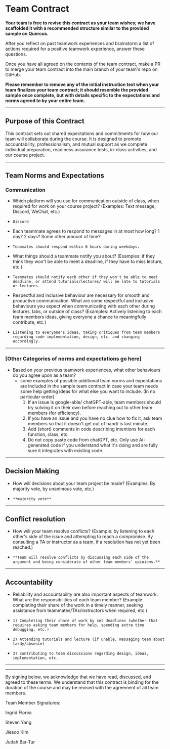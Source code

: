 # Team Contract

**Your team is free to revise this contract as your team wishes; we have scaffolded it with a recommended structure similar to the provided sample on Quercus.**

After you reflect on past teamwork experiences and brainstorm a list of actions required for a positive teamwork experience, answer these questions. 

Once you have all agreed on the contents of the team contract, make a PR to merge your team contract into the main branch of your team's repo on GitHub.

**Please remember to remove any of the initial instruction text when your team finalizes your team contract; it should resemble the provided sample once complete, but with details specific to the expectations and norms agreed to by your entire team.**

---
## Purpose of this Contract

This contract sets out shared expectations and commitments for how our team will collaborate during the course. It is designed to promote accountability, professionalism, and mutual support as we complete individual preparation, readiness assurance tests, in-class activities, and our course project.

---
## Team Norms and Expectations

### Communication

* Which platform will you use for communication outside of class, when required for work on your course project? (Examples: Text message, Discord, WeChat, etc.)
*     Discord

* Each teammate agrees to respond to messages in at most how long? 1 day? 2 days? Some other amount of time?
*     Teammates should respond within 6 hours during weekdays. 

* What things should a teammate notify you about? (Examples: if they think they won't be able to meet a deadline, if they have to miss lecture, etc.)
*     Teammates should notify each other if they won't be able to meet deadline, or attend tutorials/lectures/ will be late to tutorials or lectures.

* Respectful and inclusive behaviour are necessary for smooth and productive communication. What are some respectful and inclusive behaviours you expect when communicating with each other during lectures, labs, or outside of class? (Examples: Actively listening to each team members ideas, giving everyone a chance to meaningfully contribute, etc.)
*     Listening to everyone's ideas, taking critiques from team members regarding code implementation, design, etc. and changing accordingly.

---

### [Other Categories of norms and expectations go here]

* Based on your previous teamwork experiences, what other behaviours do you agree upon as a team?
    - some examples of possible additional team norms and expectations are included in the sample team contract in case your team needs some help getting ideas for what else you want to include.
      (In no particular order)
      1) If an issue is google-able/ chatGPT-able, team members should try solving it on their own before reaching out to other team members (for efficiency).
      2) If you have an issue and you have no clue how to fix it, ask team members so that it doesn't get out of hand/ is last minute.
      3) Add (short) comments in code describing intentions for each function, class, etc.
      4) Do not copy paste code from chatGPT, etc. Only use Ai-generated code if you understand what it's doing and are fully sure it integrates with existing code.
      
      
---

## Decision Making

* How will decisions about your team project be made? (Examples: By majority vote, by unanimous vote, etc.)
*     **majority vote**

---
## Conflict resolution

* How will your team resolve conflicts? (Example: by listening to each other's side of the issue and attempting to reach a compromise. By consulting a TA or instructor as a team, if a resolution has not yet been reached.)
*     **Team will resolve conflicts by discussing each side of the argument and being considerate of other team members' opinions.**

---

## Accountability

* Reliability and accountability are also important aspects of teamwork. What are the responsibilities of each team member? (Example: completing their share of the work in a timely manner, seeking assistance from teammates/TAs/instructors when required, etc.)
*     1) Completing their share of work by set deadlines (whether that requires asking team members for help, spending extra time debugging, etc.)
*     2) Attending tutorials and lecture (if unable, messaging team about tardy/absence)
*     3) contributing to team discussions regarding design, ideas, implementation, etc.

---

---

By signing below, we acknowledge that we have read, discussed, and agreed to these terms. We understand that this contract is binding for the duration of the course and may be revised with the agreement of all team members.

Team Member Signatures:

Ingrid Florea 

Steven Yang

Jiesoo Kim

Judah Bar-Tur
